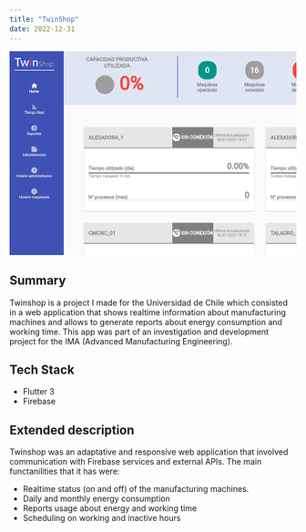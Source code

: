 ```yaml
---
title: "TwinShop"
date: 2022-12-31
---
```


![Twinshop Home](/images/twinshop/twinshop_home.png)

## Summary

Twinshop is a project I made for the Universidad de Chile which consisted in a web application that shows realtime information about manufacturing machines and allows to generate reports about energy consumption and working time. This app was part of an investigation and development project for the IMA (Advanced Manufacturing Engineering).


## Tech Stack

- Flutter 3
- Firebase

## Extended description

Twinshop was an adaptative and responsive web application that involved communication with Firebase services and external APIs. The main functanilities that it has were:

- Realtime status (on and off) of the manufacturing machines.
- Daily and monthly energy consumption
- Reports usage about energy and working time
- Scheduling on working and inactive hours

